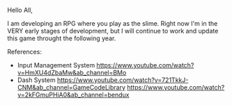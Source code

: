 Hello All,

I am developing an RPG where you play as the slime. Right now I'm in the VERY early stages of development, but I will continue to work and update this game throught the following year.


References:
- Input Management System
  https://www.youtube.com/watch?v=HmXU4dZbaMw&ab_channel=BMo
- Dash System
  https://www.youtube.com/watch?v=721TkkJ-CNM&ab_channel=GameCodeLibrary
  https://www.youtube.com/watch?v=2kFGmuPHiA0&ab_channel=bendux
